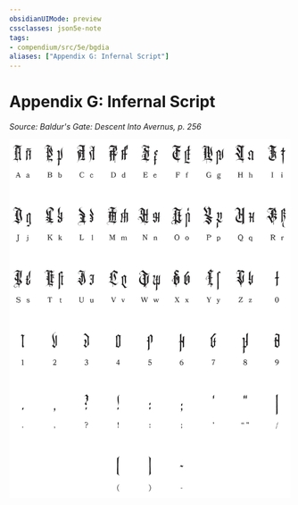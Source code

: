 ```yaml
---
obsidianUIMode: preview
cssclasses: json5e-note
tags:
- compendium/src/5e/bgdia
aliases: ["Appendix G: Infernal Script"]
---
```

# Appendix G: Infernal Script
*Source: Baldur's Gate: Descent Into Avernus, p. 256* 

![](https://raw.githubusercontent.com/5etools-mirror-3/5etools-img/main/adventure/BGDIA/182-ef7bt-g-01.webp#center)